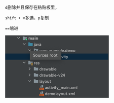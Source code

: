 `d`删除并且保存在粘贴板里，

`shift + v`多选，`p`复制

`==`缩进



![](https://raw.githubusercontent.com/u-yan/uyan_note/master/res/img/%E6%88%AA%E5%B1%8F2022-05-25%20%E4%B8%8B%E5%8D%885.49.49.png?token=GHSAT0AAAAAABU66WQOBHX5E33SJDLEXHOAYUYOLJQ)




